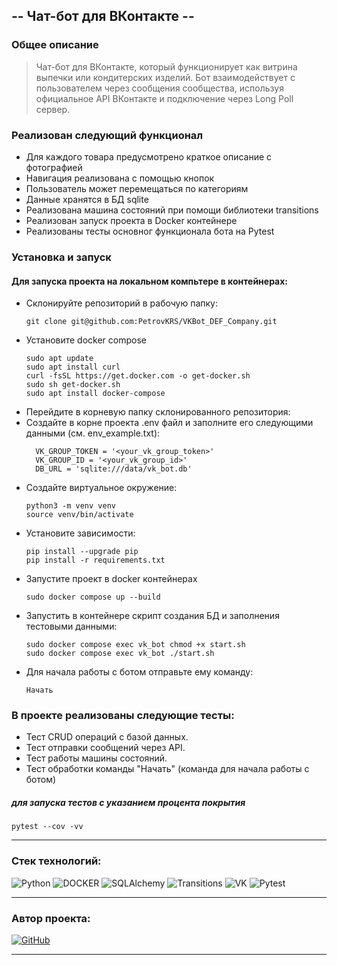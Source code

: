 ## -- Чат-бот для ВКонтакте --

### Общее описание
>Чат-бот для ВКонтакте, который функционирует как витрина выпечки или кондитерских изделий. 
Бот взаимодействует с пользователем через сообщения сообщества, используя официальное API ВКонтакте 
и подключение через Long Poll сервер.

### Реализован следующий функционал
 - Для каждого товара предусмотрено краткое описание с фотографией
 - Навигация реализована с помощью кнопок
 - Пользователь может перемещаться по категориям
 - Данные хранятся в БД sqlite
 - Реализована машина состояний при помощи библиотеки transitions
 - Реализован запуск проекта в Docker контейнере
 - Реализованы тесты основног функционала бота на Pytest

### Установка и запуск 
#### Для запуска проекта на локальном компьтере в контейнерах:
- Cклонируйте репозиторий в рабочую папку:
  ```shell
  git clone git@github.com:PetrovKRS/VKBot_DEF_Company.git
  ```
- Установите docker compose
  ```shell
  sudo apt update
  sudo apt install curl
  curl -fsSL https://get.docker.com -o get-docker.sh
  sudo sh get-docker.sh
  sudo apt install docker-compose
  ```
- Перейдите в корневую папку склонированного репозитория:
- Создайте в корне проекта .env файл и заполните его следующими данными (см. env_example.txt):
  ```
    VK_GROUP_TOKEN = '<your_vk_group_token>'
    VK_GROUP_ID = '<your_vk_group_id>'
    DB_URL = 'sqlite:///data/vk_bot.db'
  ```
- Создайте виртуальное окружение:
  ```shell    
  python3 -m venv venv
  source venv/bin/activate
  ```
- Установите зависимости:
  ```shell
  pip install --upgrade pip
  pip install -r requirements.txt
  ```
- Запустите проект в docker контейнерах
  ```shell
  sudo docker compose up --build
  ```
- Запустить в контейнере скрипт создания БД и заполнения тестовыми данными:
  ```shell
  sudo docker compose exec vk_bot chmod +x start.sh
  sudo docker compose exec vk_bot ./start.sh
  ```
- Для начала работы с ботом отправьте ему команду:
  ```
  Начать
  ```
  
### В проекте реализованы следующие тесты:
- Тест CRUD операций с базой данных.
- Тест отправки сообщений через API.
- Тест работы машины состояний.
- Тест обработки команды "Начать" (команда для начала работы с ботом)
##### для запуска тестов с указанием процента покрытия
  ```shell
  pytest --cov -vv
  ```

***

### <b> Стек технологий: </b>

![Python](https://img.shields.io/badge/-Python_3.12-df?style=for-the-badge&logo=Python&labelColor=yellow&color=blue)
![DOCKER](https://img.shields.io/badge/-DOCKER-df?style=for-the-badge&logo=DOCKER&labelColor=lightblue&color=blue)
![SQLAlchemy](https://img.shields.io/badge/-SQLAlchemy-df?style=for-the-badge&logo=SQLAlchemy&labelColor=black&color=blue)
![Transitions](https://img.shields.io/badge/-Transitions-df?style=for-the-badge&logo=Transitions&labelColor=lightblue&color=blue)
![VK](https://img.shields.io/badge/-VK_API-df?style=for-the-badge&logo=VK_API&labelColor=lightblue&color=blue)
![Pytest](https://img.shields.io/badge/-Pytest-df?style=for-the-badge&logo=Pytest&labelColor=lightblue&color=blue)

***
### Автор проекта: 
[![GitHub](https://img.shields.io/badge/-Андрей_Петров-df?style=for-the-badge&logo=GitHub&labelColor=black&color=blue)](https://github.com/PetrovKRS)
***
